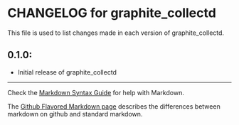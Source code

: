 # CHANGELOG for graphite_collectd

This file is used to list changes made in each version of graphite_collectd.

## 0.1.0:

* Initial release of graphite_collectd

- - -
Check the [Markdown Syntax Guide](http://daringfireball.net/projects/markdown/syntax) for help with Markdown.

The [Github Flavored Markdown page](http://github.github.com/github-flavored-markdown/) describes the differences between markdown on github and standard markdown.
